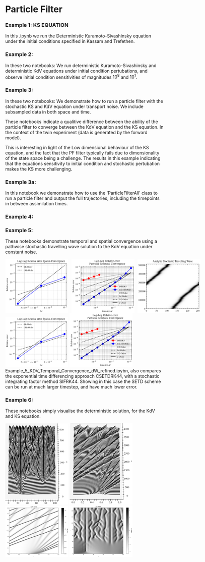 # Particle Filter


### Example 1: KS EQUATION
In this .ipynb we run the Deterministic Kuramoto-Sivashinsky equation under the initial conditions specified in Kassam and Trefethen. 

### Example 2: 
In these two notebooks: We run deterministic Kuramoto-Sivashinsky and deterministic KdV equations under initial condition pertubations, and observe initial condition sensitivities of magnitudes $10^{8}$ and $10^{1}$. 

### Example 3: 
In these two notebooks: We demonstrate how to run a particle filter with the stochastic KS and KdV equation under transport noise. We include subsampled data in both space and time. 

These notebooks indicate a qualitive difference between the ability of the particle filter to converge between the KdV equation and the KS equation. In the context of the twin experiment (data is generated by the forward model). 

This is interesting in light of the Low dimensional behaviour of the KS equation, and the fact that the PF filter typically fails due to dimensionality of the state space being a challenge. The results in this example indicating that the equations sensitivity to initial condition and stochastic pertubation makes the KS more challenging. 

### Example 3a:
In this notebook we demonstrate how to use the 'ParticleFilterAll' class to run a particle filter and output the full trajectories, including the timepoints in between assimilation times. 

### Example 4: 


### Example 5: 
These notebooks demonstrate temporal and spatial convergence using a pathwise stochastic travelling wave solution to the KdV equation under constant noise. 

<div style="display: flex; flex-direction: row; gap: 10px;">
    <img src="Saving/convergence_space.png" alt="drawing" width="200"/>
    <img src="Saving/Temporal_convergence_Refined.png" alt="drawing" width="200"/>
    <img src="Saving/Analytic_Steep_Travelling_Wave.png" alt="drawing" width="200"/>
</div>


<img src="Saving/convergence_space.png" alt="drawing" width="200"/>
<img src="Saving/Temporal_convergence_Refined.png" alt="drawing" width="200"/>
Example_5_KDV_Temporal_Convergence_dW_refined.ipybn, also compares the exponential time differencing approach CSETDRK44, with a stochastic integrating factor method SIFRK44. Showing in this case the SETD scheme can be run at much larger timestep, and have much lower error. 

### Example 6: 
These notebooks simply visualise the deterministic solution, for the KdV and KS equation. 

<img src="Saving/Cropped_KS.png" alt="drawing" width="200"/>
<img src="Saving/Cropped_KdV.png" alt="drawing" width="200"/>
<img src="Saving/KdV_High_res.png" alt="drawing" width="200"/>
<img src="Saving/KS_High_res.png" alt="drawing" width="200"/>
